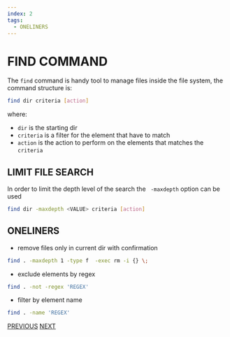 ```yaml
---
index: 2
tags:
  - ONELINERS
---
```


# FIND COMMAND 

The `find` command is handy tool to manage files inside the file system, the command structure is:

```bash
find dir criteria [action]
```

where:

- `dir` is the starting dir
- `criteria` is a filter for the element that have to match
- `action` is the action to perform on the elements that matches the `criteria`

## LIMIT FILE SEARCH

In order to limit the depth level of the search the ` -maxdepth` option can be used

```bash
find dir -maxdepth <VALUE> criteria [action]
```

## ONELINERS

- remove files only in current dir with confirmation

```bash
find . -maxdepth 1 -type f  -exec rm -i {} \;
```

- exclude elements by regex

```bash
find . -not -regex 'REGEX'
```

- filter by element name

```bash
find . -name 'REGEX'
```

[PREVIOUS](pages/bash_automation/CREATE_CRON_JOB.md) [NEXT](pages/bash_automation/SETUP_HETZNER_STORAGEBOX_BACKUP.md)
